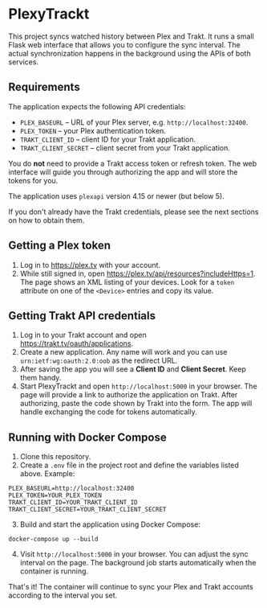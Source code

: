# PlexyTrackt

This project syncs watched history between Plex and Trakt. It runs a small Flask web interface that allows you to configure the sync interval. The actual synchronization happens in the background using the APIs of both services.

## Requirements

The application expects the following API credentials:

- `PLEX_BASEURL` – URL of your Plex server, e.g. `http://localhost:32400`.
- `PLEX_TOKEN` – your Plex authentication token.
- `TRAKT_CLIENT_ID` – client ID for your Trakt application.
- `TRAKT_CLIENT_SECRET` – client secret from your Trakt application.

You do **not** need to provide a Trakt access token or refresh token. The web
interface will guide you through authorizing the app and will store the tokens
for you.

The application uses `plexapi` version 4.15 or newer (but below 5).

If you don't already have the Trakt credentials, please see the next sections on how to obtain them.

## Getting a Plex token

1. Log in to <https://plex.tv> with your account.
2. While still signed in, open <https://plex.tv/api/resources?includeHttps=1>.
   The page shows an XML listing of your devices. Look for a `token` attribute on
   one of the `<Device>` entries and copy its value.

## Getting Trakt API credentials

1. Log in to your Trakt account and open <https://trakt.tv/oauth/applications>.
2. Create a new application. Any name will work and you can use `urn:ietf:wg:oauth:2.0:oob` as the redirect URL.
3. After saving the app you will see a **Client ID** and **Client Secret**. Keep them handy.
4. Start PlexyTrackt and open `http://localhost:5000` in your browser. The page will provide a link to authorize the application on Trakt. After authorizing, paste the code shown by Trakt into the form. The app will handle exchanging the code for tokens automatically.


## Running with Docker Compose

1. Clone this repository.
2. Create a `.env` file in the project root and define the variables listed above. Example:

```
PLEX_BASEURL=http://localhost:32400
PLEX_TOKEN=YOUR_PLEX_TOKEN
TRAKT_CLIENT_ID=YOUR_TRAKT_CLIENT_ID
TRAKT_CLIENT_SECRET=YOUR_TRAKT_CLIENT_SECRET
```

3. Build and start the application using Docker Compose:

```
docker-compose up --build
```

4. Visit `http://localhost:5000` in your browser. You can adjust the sync interval on the page. The background job starts automatically when the container is running.

That's it! The container will continue to sync your Plex and Trakt accounts according to the interval you set.


